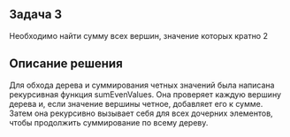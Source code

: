 ## Задача 3

Необходимо найти сумму всех вершин, значение которых кратно 2

## Описание решения

Для обхода дерева и суммирования четных значений была написана рекурсивная функция sumEvenValues. Она проверяет каждую вершину дерева и, если значение вершины четное, добавляет его к сумме. Затем она рекурсивно вызывает себя для всех дочерних элементов, чтобы продолжить суммирование по всему дереву.
